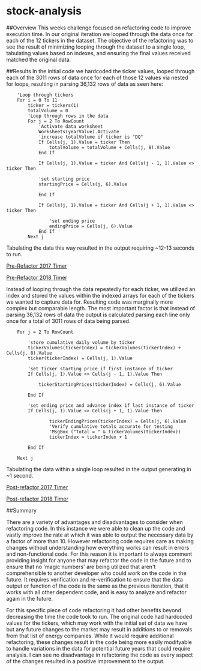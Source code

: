 # stock-analysis

##Overview
This weeks challenge focused on refactoring code to improve execution time. In our original iteration we looped through the data once for each of the 12 tickers in the dataset. The objective of the refactoring was to see the result of minimizing looping through the dataset to a single loop, tabulating values based on indexes, and ensuring the final values received matched the original data.

##Results
In the initial code we hardcoded the ticker values, looped through each of the 3011 rows of data once for each of those 12 values via nested for loops, resulting in parsing 36,132 rows of data as seen here:

```
    'Loop through tickers
    For i = 0 To 11
        ticker = tickers(i)
        totalVolume = 0
        'Loop through rows in the data
        For j = 2 To RowCount
            'Activate data worksheet
            Worksheets(yearValue).Activate
            'increase totalVolume if ticker is "DQ"
            If Cells(j, 1).Value = ticker Then
                totalVolume = totalVolume + Cells(j, 8).Value
            End If
        
            If Cells(j, 1).Value = ticker And Cells(j - 1, 1).Value <> ticker Then
        
            'set starting price
            startingPrice = Cells(j, 6).Value
            
            End If
        
            If Cells(j, 1).Value = ticker And Cells(j + 1, 1).Value <> ticker Then
        
                'set ending price
                endingPrice = Cells(j, 6).Value
            End If
        Next j
```

Tabulating the data this way resulted in the output requiring ~12-13 seconds to run.

[Pre-Refactor 2017 Timer](Resources/Pre-Refactor_Timer_2017.png)

[Pre-Refactor 2018 Timer](Resources/Pre-Refactor_Timer_2018.png)

Instead of looping through the data repeatedly for each ticker, we utilized an index and stored the values within the indexed arrays for each of the tickers we wanted to capture data for. Resulting code was marginally more complex but comparable length. The most important factor is that instead of parsing 36,132 rows of data the output is calculated parsing each line only once for a total of 3011 rows of data being parsed.

```
    For j = 2 To RowCount
    
        'store cumulative daily volume by ticker
        tickerVolumes(tickerIndex) = tickerVolumes(tickerIndex) + Cells(j, 8).Value
        ticker(tickerIndex) = Cells(j, 1).Value
        
        'set ticker starting price if first instance of ticker
        If Cells(j, 1).Value <> Cells(j - 1, 1).Value Then
        
            tickerStartingPrices(tickerIndex) = Cells(j, 6).Value
            
        End If
        
        'set ending price and advance index if last instance of ticker
        If Cells(j, 1).Value <> Cells(j + 1, 1).Value Then
        
                tickerEndingPrices(tickerIndex) = Cells(j, 6).Value
                'Verify cumulative totals accurate for testing
                'MsgBox ("Total = " & tickerVolumes(tickerIndex))
                tickerIndex = tickerIndex + 1
                
        End If
       
    Next j
```

Tabulating the data within a single loop resulted in the output generating in ~1 second. 

[Post-refactor 2017 Timer](Resources/VBA_Challenge_2017.png)

[Post-refactor 2018 Timer](Resources/VBA_Challenge_2018.png)

##Summary

There are a variety of advantages and disadvantages to consider when refactoring code. In this instance we were able to clean up the code and vastly improve the rate at which it was able to output the necessary data by a factor of more than 10. However refactoring code requires care as making changes without understanding how everything works can result in errors and non-functional code. For this reason it is important to always comment providing insight for anyone that may refactor the code in the future and to ensure that no 'magic numbers' are being utilized that aren't comprehensible to another developer who could work on the code in the future. It requires verification and re-verification to ensure that the data output or function of the code is the same as the previous iteration, that it works with all other dependent code, and is easy to analyze and refactor again in the future.

For this specific piece of code refactoring it had other benefits beyond decreasing the time the code took to run. The original code had hardcoded values for the tickers, which may work with the initial set of data we have but any future changes to the market may result in additions to or removals from that list of energy companies. While it would require additional refactoring, these changes result in the code being more easily modifyable to handle variations in the data for potential future years that could require analysis. I can see no disadvantage in refactoring the code as every aspect of the changes resulted in a positive improvement to the output.
